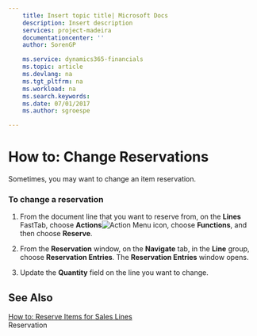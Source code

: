 ```yaml
---
    title: Insert topic title| Microsoft Docs
    description: Insert description
    services: project-madeira
    documentationcenter: ''
    author: SorenGP

    ms.service: dynamics365-financials
    ms.topic: article
    ms.devlang: na
    ms.tgt_pltfrm: na
    ms.workload: na
    ms.search.keywords:
    ms.date: 07/01/2017
    ms.author: sgroespe

---
```

# How to: Change Reservations
Sometimes, you may want to change an item reservation.  
  
### To change a reservation  
  
1.  From the document line that you want to reserve from, on the **Lines** FastTab, choose **Actions**![Action Menu icon](../media/actionmenuicon.png "actionMenuIcon"), choose **Functions**, and then choose **Reserve**.  
  
2.  From the **Reservation** window, on the **Navigate** tab, in the **Line** group, choose **Reservation Entries**. The **Reservation Entries** window opens.  
  
3.  Update the **Quantity** field on the line you want to change.  
  
## See Also  
 [How to: Reserve Items for Sales Lines](../how-to-reserve-items-for-sales-lines.md)   
 Reservation